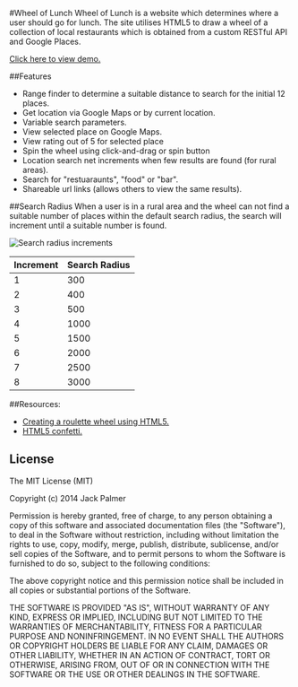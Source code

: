 #Wheel of Lunch
Wheel of Lunch is a website which determines where a user should go for lunch. The site utilises HTML5 to draw a wheel of a collection of local restaurants which is obtained from a custom RESTful API and Google Places.

[Click here to view demo.](http://UsainBloot.github.io/wheel-Of-lunch)

##Features

* Range finder to determine a suitable distance to search for the initial 12 places.
* Get location via Google Maps or by current location.
* Variable search parameters.
* View selected place on Google Maps.
* View rating out of 5 for selected place
* Spin the wheel using click-and-drag or spin button
* Location search net increments when few results are found (for rural areas).
* Search for "restuaraunts", "food" or "bar".
* Shareable url links (allows others to view the same results).

##Search Radius
When a user is in a rural area and the wheel can not find a suitable number of places within the default search radius, the search will increment until a suitable number is found.

![Search radius increments](http://i.imgur.com/8YYuZlg.png "Search radius increments")

Increment | Search Radius 
--- | ---
1 | 300
2 | 400
3 | 500
4 | 1000
5 | 1500
6 | 2000
7 | 2500
8 | 3000

##Resources:

* [Creating a roulette wheel using HTML5.](http://tech.pro/tutorial/1008/creating-a-roulette-wheel-using-html5-canvas)
* [HTML5 confetti.](http://codepen.io/linrock/pen/Amdhr)

## License

The MIT License (MIT)

Copyright (c) 2014 Jack Palmer

Permission is hereby granted, free of charge, to any person obtaining a copy
of this software and associated documentation files (the "Software"), to deal
in the Software without restriction, including without limitation the rights
to use, copy, modify, merge, publish, distribute, sublicense, and/or sell
copies of the Software, and to permit persons to whom the Software is
furnished to do so, subject to the following conditions:

The above copyright notice and this permission notice shall be included in all
copies or substantial portions of the Software.

THE SOFTWARE IS PROVIDED "AS IS", WITHOUT WARRANTY OF ANY KIND, EXPRESS OR
IMPLIED, INCLUDING BUT NOT LIMITED TO THE WARRANTIES OF MERCHANTABILITY,
FITNESS FOR A PARTICULAR PURPOSE AND NONINFRINGEMENT. IN NO EVENT SHALL THE
AUTHORS OR COPYRIGHT HOLDERS BE LIABLE FOR ANY CLAIM, DAMAGES OR OTHER
LIABILITY, WHETHER IN AN ACTION OF CONTRACT, TORT OR OTHERWISE, ARISING FROM,
OUT OF OR IN CONNECTION WITH THE SOFTWARE OR THE USE OR OTHER DEALINGS IN THE
SOFTWARE.
